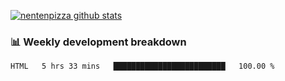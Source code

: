 [![nentenpizza github stats](https://github-readme-stats.vercel.app/api?username=nentenpizza&count_private=true)](https://github.com/anuraghazra/github-readme-stats)

### 📊 Weekly development breakdown
<!--START_SECTION:waka-->

```text
HTML   5 hrs 33 mins   █████████████████████████   100.00 %
```

<!--END_SECTION:waka-->


